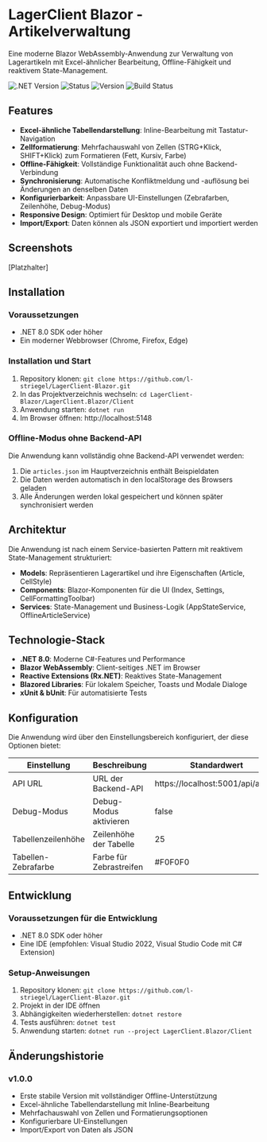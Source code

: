 # LagerClient Blazor - Artikelverwaltung

Eine moderne Blazor WebAssembly-Anwendung zur Verwaltung von Lagerartikeln mit Excel-ähnlicher Bearbeitung, Offline-Fähigkeit und reaktivem State-Management.

![.NET Version](https://img.shields.io/badge/.NET-8.0-purple)
![Status](https://img.shields.io/badge/Status-Stable-green)
![Version](https://img.shields.io/badge/Version-1.0.0-blue)
![Build Status](https://github.com/l-striegel/LagerClientBlazor/actions/workflows/ci.yml/badge.svg)

## Features

- **Excel-ähnliche Tabellendarstellung**: Inline-Bearbeitung mit Tastatur-Navigation
- **Zellformatierung**: Mehrfachauswahl von Zellen (STRG+Klick, SHIFT+Klick) zum Formatieren (Fett, Kursiv, Farbe)
- **Offline-Fähigkeit**: Vollständige Funktionalität auch ohne Backend-Verbindung
- **Synchronisierung**: Automatische Konfliktmeldung und -auflösung bei Änderungen an denselben Daten
- **Konfigurierbarkeit**: Anpassbare UI-Einstellungen (Zebrafarben, Zeilenhöhe, Debug-Modus)
- **Responsive Design**: Optimiert für Desktop und mobile Geräte
- **Import/Export**: Daten können als JSON exportiert und importiert werden

## Screenshots
[Platzhalter]

## Installation

### Voraussetzungen
- .NET 8.0 SDK oder höher
- Ein moderner Webbrowser (Chrome, Firefox, Edge)

### Installation und Start
1. Repository klonen: `git clone https://github.com/l-striegel/LagerClient-Blazor.git`
2. In das Projektverzeichnis wechseln: `cd LagerClient-Blazor/LagerClient.Blazor/Client`
3. Anwendung starten: `dotnet run`
4. Im Browser öffnen: http://localhost:5148

### Offline-Modus ohne Backend-API
Die Anwendung kann vollständig ohne Backend-API verwendet werden:
1. Die `articles.json` im Hauptverzeichnis enthält Beispieldaten
2. Die Daten werden automatisch in den localStorage des Browsers geladen
3. Alle Änderungen werden lokal gespeichert und können später synchronisiert werden

## Architektur

Die Anwendung ist nach einem Service-basierten Pattern mit reaktivem State-Management strukturiert:

- **Models**: Repräsentieren Lagerartikel und ihre Eigenschaften (Article, CellStyle)
- **Components**: Blazor-Komponenten für die UI (Index, Settings, CellFormattingToolbar)
- **Services**: State-Management und Business-Logik (AppStateService, OfflineArticleService)

## Technologie-Stack

- **.NET 8.0**: Moderne C#-Features und Performance
- **Blazor WebAssembly**: Client-seitiges .NET im Browser
- **Reactive Extensions (Rx.NET)**: Reaktives State-Management
- **Blazored Libraries**: Für lokalem Speicher, Toasts und Modale Dialoge
- **xUnit & bUnit**: Für automatisierte Tests

## Konfiguration

Die Anwendung wird über den Einstellungsbereich konfiguriert, der diese Optionen bietet:

| Einstellung | Beschreibung | Standardwert |
|-------------|--------------|--------------|
| API URL | URL der Backend-API | https://localhost:5001/api/article |
| Debug-Modus | Debug-Modus aktivieren | false |
| Tabellenzeilenhöhe | Zeilenhöhe der Tabelle | 25 |
| Tabellen-Zebrafarbe | Farbe für Zebrastreifen | #F0F0F0 |

## Entwicklung

### Voraussetzungen für die Entwicklung
- .NET 8.0 SDK oder höher
- Eine IDE (empfohlen: Visual Studio 2022, Visual Studio Code mit C# Extension)

### Setup-Anweisungen
1. Repository klonen: `git clone https://github.com/l-striegel/LagerClient-Blazor.git`
2. Projekt in der IDE öffnen
3. Abhängigkeiten wiederherstellen: `dotnet restore`
4. Tests ausführen: `dotnet test`
5. Anwendung starten: `dotnet run --project LagerClient.Blazor/Client`

## Änderungshistorie

### v1.0.0
- Erste stabile Version mit vollständiger Offline-Unterstützung
- Excel-ähnliche Tabellendarstellung mit Inline-Bearbeitung
- Mehrfachauswahl von Zellen und Formatierungsoptionen
- Konfigurierbare UI-Einstellungen
- Import/Export von Daten als JSON

